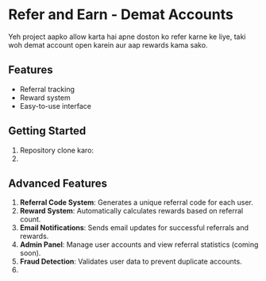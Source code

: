 # Refer and Earn - Demat Accounts  

Yeh project aapko allow karta hai apne doston ko refer karne ke liye, taki woh demat account open karein aur aap rewards kama sako.  

## Features  
- Referral tracking  
- Reward system  
- Easy-to-use interface  

## Getting Started  
1. Repository clone karo:
2. 
## Advanced Features
1. **Referral Code System**: Generates a unique referral code for each user.
2. **Reward System**: Automatically calculates rewards based on referral count.
3. **Email Notifications**: Sends email updates for successful referrals and rewards.
4. **Admin Panel**: Manage user accounts and view referral statistics (coming soon).
5. **Fraud Detection**: Validates user data to prevent duplicate accounts.
6. 
